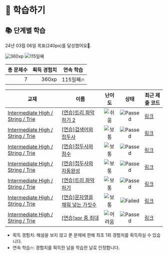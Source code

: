 # 📖 학습하기

## 📚 단계별 학습
24년 03월 06일 목표(240px)를 달성했어요🥳.

![360xp](https://img.shields.io/badge/EXP-360xp-%235cb85c.svg?for-the-badge)
![115일째](https://img.shields.io/badge/연속학습-115일째-%23E34F26.svg?for-the-badge)

|총 문제수|획득 경험치|연속 학습|
|---:|---:|---|
7|360xp|115일째🔥|

|교재|이름|난이도|상태|최근 제출 코드|
|---|---|:---:|:---:|---|
|[Intermediate High / String / Trie](https://www.codetree.ai/missions?missionId=9)|[[연습]트리 파악하기 2](https://www.codetree.ai/missions/9/problems/figure-out-the-tree-2)|![쉬움][easy]|![Passed][passed]|[링크](https://github.com/Rynf0rce/codetree-TILs/blob/main/240306/%ED%8A%B8%EB%A6%AC%20%ED%8C%8C%EC%95%85%ED%95%98%EA%B8%B0%202/figure-out-the-tree-2.java)|
|[Intermediate High / String / Trie](https://www.codetree.ai/missions?missionId=9)|[[연습]검색어와 접두사](https://www.codetree.ai/missions/9/problems/search-terms-and-prefixes)|![보통][medium]|![Passed][passed]|[링크](https://github.com/Rynf0rce/codetree-TILs/blob/main/240306/%EA%B2%80%EC%83%89%EC%96%B4%EC%99%80%20%EC%A0%91%EB%91%90%EC%82%AC/search-terms-and-prefixes.java)|
|[Intermediate High / String / Trie](https://www.codetree.ai/missions?missionId=9)|[[연습]접두사와 점수](https://www.codetree.ai/missions/9/problems/prefix-and-score)|![보통][medium]|![Passed][passed]|[링크](https://github.com/Rynf0rce/codetree-TILs/blob/main/240306/%EC%A0%91%EB%91%90%EC%82%AC%EC%99%80%20%EC%A0%90%EC%88%98/prefix-and-score.java)|
|[Intermediate High / String / Trie](https://www.codetree.ai/missions?missionId=9)|[[연습]접두사와 자동완성](https://www.codetree.ai/missions/9/problems/prefix-and-autocomplete)|![보통][medium]|![Passed][passed]|[링크](https://github.com/Rynf0rce/codetree-TILs/blob/main/240306/%EC%A0%91%EB%91%90%EC%82%AC%EC%99%80%20%EC%9E%90%EB%8F%99%EC%99%84%EC%84%B1/prefix-and-autocomplete.java)|
|[Intermediate High / String / Trie](https://www.codetree.ai/missions?missionId=9)|[[연습]트리 파악하기](https://www.codetree.ai/missions/9/problems/figure-out-the-tree)|![보통][medium]|![Passed][passed]|[링크](https://github.com/Rynf0rce/codetree-TILs/blob/main/240306/%ED%8A%B8%EB%A6%AC%20%ED%8C%8C%EC%95%85%ED%95%98%EA%B8%B0/figure-out-the-tree.java)|
|[Intermediate High / String / Trie](https://www.codetree.ai/missions?missionId=9)|[[연습]문자열을 채워 넣는 가짓수](https://www.codetree.ai/missions/9/problems/number-of-ways-to-fill-a-string)|![보통][medium]|![Failed][failed]|[링크](https://github.com/Rynf0rce/codetree-TILs/blob/main/240306/%EB%AC%B8%EC%9E%90%EC%97%B4%EC%9D%84%20%EC%B1%84%EC%9B%8C%20%EB%84%A3%EB%8A%94%20%EA%B0%80%EC%A7%93%EC%88%98/number-of-ways-to-fill-a-string.java)|
|[Intermediate High / String / Trie](https://www.codetree.ai/missions?missionId=9)|[[연습]xor 중 최대](https://www.codetree.ai/missions/9/problems/max-out-of-xor)|![어려움][hard]|![Passed][passed]|[링크](https://github.com/Rynf0rce/codetree-TILs/blob/main/240306/xor%20%EC%A4%91%20%EC%B5%9C%EB%8C%80/max-out-of-xor.java)|


* 획득 경험치: 해설을 보지 않고 푼 문제에 한해 최초 1회 경험치를 획득하실 수 있습니다.
* 연속 학습🔥: 경험치를 획득한 날을 학습한 날로 인정합니다.










[b5]: https://img.shields.io/badge/Bronze_5-%235D3E31.svg
[b4]: https://img.shields.io/badge/Bronze_4-%235D3E31.svg
[b3]: https://img.shields.io/badge/Bronze_3-%235D3E31.svg
[b2]: https://img.shields.io/badge/Bronze_2-%235D3E31.svg
[b1]: https://img.shields.io/badge/Bronze_1-%235D3E31.svg
[s5]: https://img.shields.io/badge/Silver_5-%23394960.svg
[s4]: https://img.shields.io/badge/Silver_4-%23394960.svg
[s3]: https://img.shields.io/badge/Silver_3-%23394960.svg
[s2]: https://img.shields.io/badge/Silver_2-%23394960.svg
[s1]: https://img.shields.io/badge/Silver_1-%23394960.svg
[g5]: https://img.shields.io/badge/Gold_5-%23FFC433.svg
[g4]: https://img.shields.io/badge/Gold_4-%23FFC433.svg
[g3]: https://img.shields.io/badge/Gold_3-%23FFC433.svg
[g2]: https://img.shields.io/badge/Gold_2-%23FFC433.svg
[g1]: https://img.shields.io/badge/Gold_1-%23FFC433.svg
[p5]: https://img.shields.io/badge/Platinum_5-%2376DDD8.svg
[p4]: https://img.shields.io/badge/Platinum_4-%2376DDD8.svg
[p3]: https://img.shields.io/badge/Platinum_3-%2376DDD8.svg
[p2]: https://img.shields.io/badge/Platinum_2-%2376DDD8.svg
[p1]: https://img.shields.io/badge/Platinum_1-%2376DDD8.svg
[passed]: https://img.shields.io/badge/Passed-%23009D27.svg
[failed]: https://img.shields.io/badge/Failed-%23D24D57.svg
[easy]: https://img.shields.io/badge/쉬움-%235cb85c.svg?for-the-badge
[medium]: https://img.shields.io/badge/보통-%23FFC433.svg?for-the-badge
[hard]: https://img.shields.io/badge/어려움-%23D24D57.svg?for-the-badge